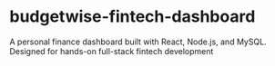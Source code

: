 # budgetwise-fintech-dashboard
A personal finance dashboard built with React, Node.js, and MySQL. Designed for hands-on full-stack fintech development

